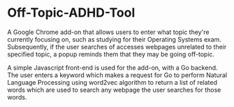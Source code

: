 # Off-Topic-ADHD-Tool

A Google Chrome add-on that allows users to enter what topic they're currently focusing on, such as studying for their Operating Systems exam. Subsequently, if the user searches of accesses webpages unrelated to their specified topic, a popup reminds them that they may be going off-topic.

A simple Javascript front-end is used for the add-on, with a Go backend. The user enters a keyword which makes a request for Go to perform Natural Language Processing using word2vec algorithm to return a list of related words which are used to search any webpage the user searches for those words.
